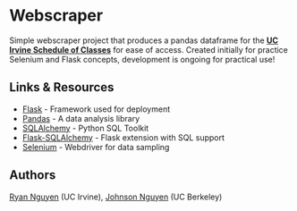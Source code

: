 # Webscraper

Simple webscraper project that produces a pandas dataframe for the **[UC Irvine Schedule of Classes](https://www.reg.uci.edu/perl/WebSoc)** for ease of access. Created initially for practice Selenium and Flask concepts, development is ongoing for practical use!

## Links & Resources


- [Flask](https://flask.palletsprojects.com/en/1.1.x/) - Framework used for deployment 
- [Pandas](https://pandas.pydata.org/) - A data analysis library
- [SQLAlchemy](https://www.sqlalchemy.org/) - Python SQL Toolkit
- [Flask-SQLAlchemy](https://flask-sqlalchemy.palletsprojects.com/en/2.x/) - Flask extension with SQL support
- [Selenium](https://selenium-python.readthedocs.io/) - Webdriver for data sampling


## Authors

[Ryan Nguyen](https://www.linkedin.com/in/ryan-nguyen-73b99a186/) (UC Irvine), [Johnson Nguyen](https://www.linkedin.com/in/johnsonnguyencs/) (UC Berkeley)

